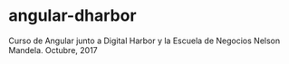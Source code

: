 # angular-dharbor
Curso de Angular junto a Digital Harbor y la Escuela de Negocios Nelson Mandela. Octubre, 2017
